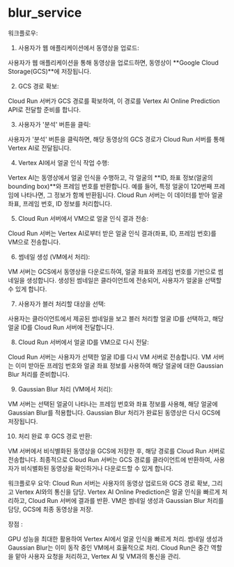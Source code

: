 # blur_service

워크플로우:
1. 사용자가 웹 애플리케이션에서 동영상을 업로드:

사용자가 웹 애플리케이션을 통해 동영상을 업로드하면, 동영상이 **Google Cloud Storage(GCS)**에 저장됩니다.

2. GCS 경로 확보:

Cloud Run 서버가 GCS 경로를 확보하여, 이 경로를 Vertex AI Online Prediction API로 전달할 준비를 합니다.

3. 사용자가 '분석' 버튼을 클릭:

사용자가 '분석' 버튼을 클릭하면, 해당 동영상의 GCS 경로가 Cloud Run 서버를 통해 Vertex AI로 전달됩니다.

4. Vertex AI에서 얼굴 인식 작업 수행:

Vertex AI는 동영상에서 얼굴 인식을 수행하고, 각 얼굴의 **ID, 좌표 정보(얼굴의 bounding box)**와 프레임 번호를 반환합니다.
예를 들어, 특정 얼굴이 120번째 프레임에 나타나면, 그 정보가 함께 반환됩니다.
Cloud Run 서버는 이 데이터를 받아 얼굴 좌표, 프레임 번호, ID 정보를 처리합니다.

5. Cloud Run 서버에서 VM으로 얼굴 인식 결과 전송:

Cloud Run 서버는 Vertex AI로부터 받은 얼굴 인식 결과(좌표, ID, 프레임 번호)를 VM으로 전송합니다.

6. 썸네일 생성 (VM에서 처리):

VM 서버는 GCS에서 동영상을 다운로드하여, 얼굴 좌표와 프레임 번호를 기반으로 썸네일을 생성합니다.
생성된 썸네일은 클라이언트에 전송되어, 사용자가 얼굴을 선택할 수 있게 합니다.

7. 사용자가 블러 처리할 대상을 선택:

사용자는 클라이언트에서 제공된 썸네일을 보고 블러 처리할 얼굴 ID를 선택하고, 해당 얼굴 ID를 Cloud Run 서버에 전달합니다.

8. Cloud Run 서버에서 얼굴 ID를 VM으로 다시 전달:

Cloud Run 서버는 사용자가 선택한 얼굴 ID를 다시 VM 서버로 전송합니다.
VM 서버는 이미 받아둔 프레임 번호와 얼굴 좌표 정보를 사용하여 해당 얼굴에 대한 Gaussian Blur 처리를 준비합니다.

9. Gaussian Blur 처리 (VM에서 처리):

VM 서버는 선택된 얼굴이 나타나는 프레임 번호와 좌표 정보를 사용해, 해당 얼굴에 Gaussian Blur를 적용합니다.
Gaussian Blur 처리가 완료된 동영상은 다시 GCS에 저장됩니다.

10. 처리 완료 후 GCS 경로 반환:

VM 서버에서 비식별화된 동영상을 GCS에 저장한 후, 해당 경로를 Cloud Run 서버로 전송합니다.
최종적으로 Cloud Run 서버는 GCS 경로를 클라이언트에 반환하여, 사용자가 비식별화된 동영상을 확인하거나 다운로드할 수 있게 합니다.


워크플로우 요약:
Cloud Run 서버는 사용자의 동영상 업로드와 GCS 경로 확보, 그리고 Vertex AI와의 통신을 담당.
Vertex AI Online Prediction은 얼굴 인식을 빠르게 처리하고, Cloud Run 서버에 결과를 반환.
VM은 썸네일 생성과 Gaussian Blur 처리를 담당, GCS에 최종 동영상을 저장.

장점 :

GPU 성능을 최대한 활용하여 Vertex AI에서 얼굴 인식을 빠르게 처리.
썸네일 생성과 Gaussian Blur는 이미 동작 중인 VM에서 효율적으로 처리.
Cloud Run은 중간 역할을 맡아 사용자 요청을 처리하고, Vertex AI 및 VM과의 통신을 관리.
